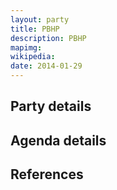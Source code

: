 ```yaml
---
layout: party
title: PBHP
description: PBHP
mapimg: 
wikipedia: 
date: 2014-01-29
---
```

## Party details


## Agenda details


## References

